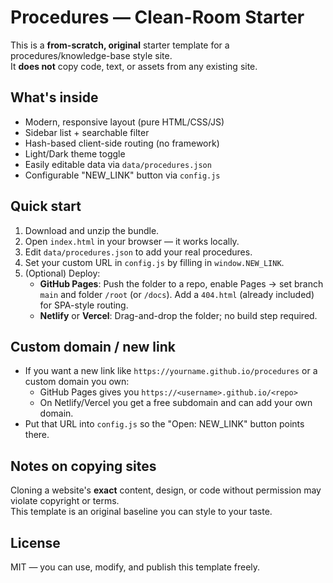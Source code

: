 # Procedures — Clean-Room Starter

This is a **from-scratch, original** starter template for a procedures/knowledge-base style site.  
It **does not** copy code, text, or assets from any existing site.

## What's inside
- Modern, responsive layout (pure HTML/CSS/JS)
- Sidebar list + searchable filter
- Hash-based client-side routing (no framework)
- Light/Dark theme toggle
- Easily editable data via `data/procedures.json`
- Configurable "NEW_LINK" button via `config.js`

## Quick start
1. Download and unzip the bundle.
2. Open `index.html` in your browser — it works locally.
3. Edit `data/procedures.json` to add your real procedures.
4. Set your custom URL in `config.js` by filling in `window.NEW_LINK`.
5. (Optional) Deploy:
   - **GitHub Pages**: Push the folder to a repo, enable Pages → set branch `main` and folder `/root` (or `/docs`). Add a `404.html` (already included) for SPA-style routing.
   - **Netlify** or **Vercel**: Drag-and-drop the folder; no build step required.

## Custom domain / new link
- If you want a new link like `https://yourname.github.io/procedures` or a custom domain you own:
  - GitHub Pages gives you `https://<username>.github.io/<repo>`
  - On Netlify/Vercel you get a free subdomain and can add your own domain.
- Put that URL into `config.js` so the "Open: NEW_LINK" button points there.

## Notes on copying sites
Cloning a website's **exact** content, design, or code without permission may violate copyright or terms.  
This template is an original baseline you can style to your taste.

## License
MIT — you can use, modify, and publish this template freely.
